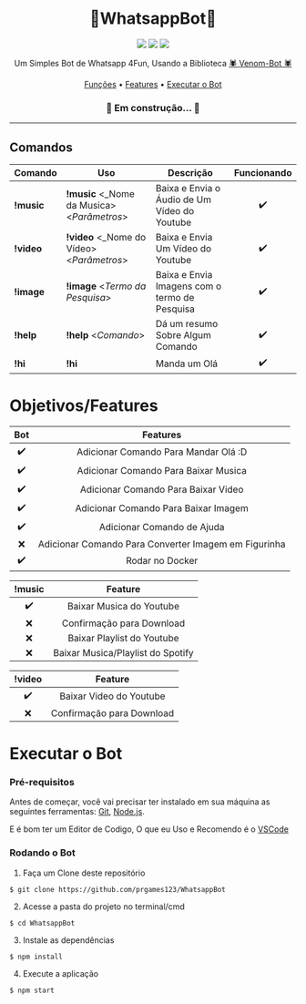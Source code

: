 <h1 align="center">💬WhatsappBot🤖</h1>

<p align="center">
  <img src="https://img.shields.io/github/license/prgames123/WhatsappBot"/>
  <img src="https://img.shields.io/github/last-commit/prgames123/WhatsappBot"/>
  <img src="https://img.shields.io/github/languages/top/prgames123/WhatsappBot"/>
</p>

<p align="center">
  Um Simples Bot de Whatsapp 4Fun, Usando a Biblioteca
  <a href="https://github.com/orkestral/venom/">
    🕷 Venom-Bot 🕷
  </a>
</p>

<p align="center">
 <a href="#comandos">Funções</a> •
 <a href="#objetivosfeatures">Features</a> •
 <a href="#executar-o-bot">Executar o Bot</a>
</p>

<h3 align="center"> 
	🚧  Em construção...  🚧
</h3>

---

## Comandos

| Comando    | Uso                                                 | Descrição                                     | Funcionando |
|------------|-----------------------------------------------------|-----------------------------------------------|:-----------:|
| **!music**  | **!music** <_Nome da Musica> <_Parâmetros_> | Baixa e Envia o Áudio de Um Vídeo do Youtube  |:heavy_check_mark:|
| **!video**  | **!video** <_Nome do Vídeo> <_Parâmetros_> | Baixa e Envia Um Vídeo do Youtube  |:heavy_check_mark:|
| **!image** | **!image** <_Termo da Pesquisa_>                    | Baixa e Envia Imagens com o termo de Pesquisa |:heavy_check_mark:|
| **!help**  | **!help** <_Comando_>                               | Dá um resumo Sobre Algum Comando              |:heavy_check_mark:|
| **!hi**    | **!hi**                                             | Manda um Olá                                  |:heavy_check_mark:|

# Objetivos/Features

|       **Bot**      |                     **Features**                     |
|:------------------:|:----------------------------------------------------:|
| :heavy_check_mark: | Adicionar Comando Para Mandar Olá :D                 |
| :heavy_check_mark: | Adicionar Comando Para Baixar Musica                 |
| :heavy_check_mark: | Adicionar Comando Para Baixar Video                  |
| :heavy_check_mark: | Adicionar Comando Para Baixar Imagem                 |
| :heavy_check_mark: | Adicionar Comando de Ajuda                           |
| :x:                | Adicionar Comando Para Converter Imagem em Figurinha |
| :heavy_check_mark: |                    Rodar no Docker                   |

|     **!music**     |            **Feature**            |
|:------------------:|:---------------------------------:|
| :heavy_check_mark: |      Baixar Musica do Youtube     |
| :x:                |     Confirmação para Download     |
| :x:                |     Baixar Playlist do Youtube    |
| :x:                | Baixar Musica/Playlist do Spotify |

|     **!video**     |            **Feature**            |
|:------------------:|:---------------------------------:|
| :heavy_check_mark: |      Baixar Video do Youtube      |
| :x:                |     Confirmação para Download     |

# Executar o Bot

### Pré-requisitos

Antes de começar, você vai precisar ter instalado em sua máquina as seguintes ferramentas:
[Git](https://git-scm.com), [Node.js](https://nodejs.org/en/).

E é bom ter um Editor de Codigo, O que eu Uso e Recomendo é o [VSCode](https://code.visualstudio.com/)

### Rodando o Bot

1. Faça um Clone deste repositório
```
$ git clone https://github.com/prgames123/WhatsappBot
```

2. Acesse a pasta do projeto no terminal/cmd
```
$ cd WhatsappBot
```

3. Instale as dependências
```
$ npm install
```

4. Execute a aplicação
```
$ npm start
```

